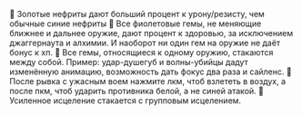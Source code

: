 :small_orange_diamond: Золотые нефриты дают больший процент к урону/резисту, чем обычные синие нефриты
:small_orange_diamond: Все фиолетовые гемы, не меняющие ближнее и дальнее оружие, дают процент к здоровью, за исключением джаггернаута и алхимии. И наоборот ни один гем на оружие не даёт бонус к хп.
:small_orange_diamond: Все гемы, относящиеся к одному оружию, стакаются между собой. Пример: удар-душегуб и волны-убийцы дадут изменённую анимацию, возможность дать фокус два раза и сайленс.
:small_orange_diamond: После рывка с ужасным воем нажмите лкм, чтоб взлететь в воздух, а после пкм, чтоб ударить противника белой, а не синей атакой.
:small_orange_diamond: Усиленное исцеление стакается с групповым исцелением.
